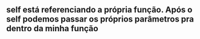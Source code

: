 
## self está referenciando a própria função. Após o self podemos passar os próprios parâmetros pra dentro da minha função